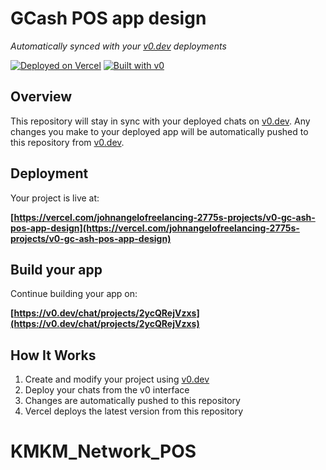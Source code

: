 # GCash POS app design

*Automatically synced with your [v0.dev](https://v0.dev) deployments*

[![Deployed on Vercel](https://img.shields.io/badge/Deployed%20on-Vercel-black?style=for-the-badge&logo=vercel)](https://vercel.com/johnangelofreelancing-2775s-projects/v0-gc-ash-pos-app-design)
[![Built with v0](https://img.shields.io/badge/Built%20with-v0.dev-black?style=for-the-badge)](https://v0.dev/chat/projects/2ycQRejVzxs)

## Overview

This repository will stay in sync with your deployed chats on [v0.dev](https://v0.dev).
Any changes you make to your deployed app will be automatically pushed to this repository from [v0.dev](https://v0.dev).

## Deployment

Your project is live at:

**[https://vercel.com/johnangelofreelancing-2775s-projects/v0-gc-ash-pos-app-design](https://vercel.com/johnangelofreelancing-2775s-projects/v0-gc-ash-pos-app-design)**

## Build your app

Continue building your app on:

**[https://v0.dev/chat/projects/2ycQRejVzxs](https://v0.dev/chat/projects/2ycQRejVzxs)**

## How It Works

1. Create and modify your project using [v0.dev](https://v0.dev)
2. Deploy your chats from the v0 interface
3. Changes are automatically pushed to this repository
4. Vercel deploys the latest version from this repository
# KMKM_Network_POS
